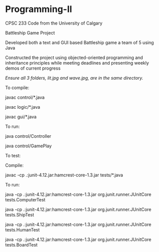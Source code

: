 # Programming-II
CPSC 233 Code from the University of Calgary

Battleship Game Project 

Developed both a text and GUI based Battleship game a team of 5 using Java

Constructed the project using objected-oriented programming and inheritance principles while meeting deadlines and presenting weekly demos of current progress

*Ensure all 3 folders, lit.jpg and wave.jpg, are in the same directory.*


To compile: 

javac control/*.java

javac logic/*.java

javac gui/*.java


To run:

java control/Controller

java control/GamePlay


To test:

Compile: 

javac -cp .:junit-4.12.jar:hamcrest-core-1.3.jar tests/*.java


To run:

java -cp .:junit-4.12.jar:hamcrest-core-1.3.jar org.junit.runner.JUnitCore tests.ComputerTest

java -cp .:junit-4.12.jar:hamcrest-core-1.3.jar org.junit.runner.JUnitCore tests.ShipTest

java -cp .:junit-4.12.jar:hamcrest-core-1.3.jar org.junit.runner.JUnitCore tests.HumanTest

java -cp .:junit-4.12.jar:hamcrest-core-1.3.jar org.junit.runner.JUnitCore tests.BoardTest
